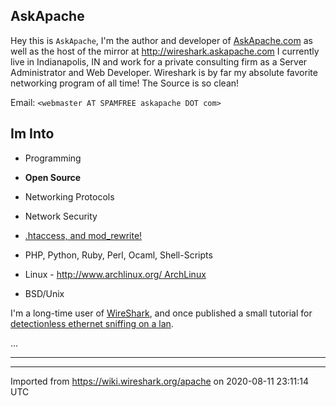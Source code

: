 ## AskApache

Hey this is `AskApache`, I'm the author and developer of [AskApache.com](http://www.askapache.com/) as well as the host of the mirror at <http://wireshark.askapache.com> I currently live in Indianapolis, IN and work for a private consulting firm as a Server Administrator and Web Developer. Wireshark is by far my absolute favorite networking program of all time\! The Source is so clean\!

Email: `<webmaster AT SPAMFREE askapache DOT com>`

## Im Into

  - Programming

  - **Open Source**

  - Networking Protocols

  - Network Security

  - [.htaccess, and mod\_rewrite\!](http://www.askapache.com/htaccess/htaccess.html)

  - PHP, Python, Ruby, Perl, Ocaml, Shell-Scripts

  - Linux - [http://www.archlinux.org/ ArchLinux](http://www.archlinux.org/%20ArchLinux)

  - BSD/Unix

I'm a long-time user of [WireShark](http://www.wireshark.org), and once published a small tutorial for [detectionless ethernet sniffing on a lan](http://www.askapache.com/security/sniffing-on-ethernet-undetected.html).

...

-----

---

Imported from https://wiki.wireshark.org/apache on 2020-08-11 23:11:14 UTC
